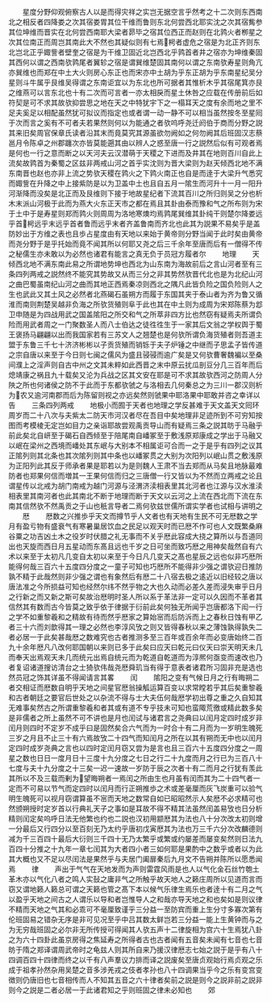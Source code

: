 <!-- { "loadSidebar": true } -->
　　星度分野仰观俯察古人以是而得灾祥之实岂无据空言乎然考之十二次则东西南北之相反者四降娄之次其宿娄胃其位干维而鲁则东北何尝西北耶实沈之次其宿觜参其位坤维而晋实在北何尝西南耶大梁者昴毕之宿其位西正而赵则在北鹑火者栁星之次其位南正而周岂其南此大不然也其疑似则有七焉枵者虚危之宿是为北正齐则东北岂北正乎娵訾者壁奎之宿是为干维卫固近北岂西北乎鹑首者井之宿亦为坤维秦固其西何以谓之西南欤鹑尾者翼轸之宿是谓巽维楚固其南何以谓之东南欤寿星则角亢亦巽维也而郑在中土大火则房心东正也而宋亦中土胡为乎东正胡为乎东南星纪吴分星则斗牛属乎艮维吴得谓之东南讵宜以为东北也所可据者其惟析木乎其宿尾箕亦艮之维燕可以言东北也十有二次而可言者一亦太相戾而星土休咎之应载在传册前后如符契是可不求其故欤抑尝思之地在天之中特犹宇下之一榻耳天之度有余而地之里不足夫奚足以相配虽然犹可拟议而指定也或者谓一动一静不可以相当虽然按冬至星囘于次而言之奚有不可者夫若果然则何以为能通之者欤呜呼尧迁阏伯于商而分野之説其来旧矣周官保章氏读者沿其末而竟莫究其源虽欲勿阙如之何勿阙其后班固汉志蔡邕月令陈卓之州郡躔次亦皆莫能遡其由以辨人之惑至唐一行之説然后似有可观者焉是何也一行之意而断之以天河夫云汉潜萌于天稷之下进而及井其在地则百川自此上流矣故鹑首为秦蜀之区兹非两戒山河之首乎实沈则为晋大梁则为赵天倾西北地不满东南晋也赵也亦非上流之势欤天稷在鹑火之下鹑火南正也自是而逹于大梁升气悉究而娵訾在升降之中上接紫防是以为卫盖中土也且自五月一隂生而河升十一月一阳升河渐降而没矣是北正而及艮维则下接于地故星纪者下流其百川之所归则吴之分也析木末派山河极于此而为燕大火东正天市之都在焉且其卦由泰而豫和气之所布则为宋于土中于是寿星则郑而鹑火则周周为洛地寒燠均焉鹑尾巽维其卦纯干则楚尔降娄远乎首枵远乎末远乎首者鲁而远乎末者齐盖鲁南而齐北也此其为説果不易矣乎是盖防妙出于方维之表也且歩占星度由有天地以来始于黄帝则分野当闻于此时矣由黄帝而尧分野于是乎托始而竟不闻其所以何耶又尧之后三千余年至唐而后有一僧得不传之秘儒生亦未敢以为必然也诸君有能言之真无负于员冠方履者尔
　　地理
　　天倾西北地不满东南此易之所谓地势坤也西北为山东南为海故前后之言山河者至有三条四列两戒之説然终不能究其势故又从而三分之非其势然欤晋代北也是为北纪山河之曲巴蜀虽南纪山河之曲而其地正西焉秦凉则西北之隅凡此皆负险之国负险则人之生也武此又其土风之必然者北燕碣石虽朔方而履于东国其夹于泰山者为齐为鲁又循淮而南则荆楚吴越非负海之所欤货殖则阜于此也其在中土则为成周为宋郑陈蔡为邶卫申随是为四战用武之国盖隂阳之所交和气之所萃非四方比也然窃有疑焉夫所谓负险而用武者周之一门聚数圣人而八士伯达之徒徃徃生于一家其后文翁之学权舆于蜀王褒扬马翩翩以出而我国家若有三苏文人之翘楚也是何欤所谓负海货殖者则吾道主盟于东鲁三千七十济济彬彬以子贡货殖而销铄于夫子炉锤之中继而子思孟子皆传道之宗自唐以来至于今日则七闽之儒风为盛且骎骎而逾广矣是又何欤曹奢魏褊以至桑间濮上之淫声则自古中州之文其未粹如此西晋之末中原云扰瓜剖豆分几三百年而后熄靖康之祸且九十载矣又沦为兵战之区其文安在耶是可不求其故欤西河之防周人分陜之所也何诸侯之防不于此而于东都欤虢之与洛相去几何秦总之为三川一郡汉则析为农又逾河南郡而后为陈留则视之亦远矣然则虢果中耶洛果中耶敢并咨之幸详以告
　　三条四列两戒
　　地极小而囿于天者也地理之学反甚难于天文盖天文囘环周岁而二十八次与夫紫太二防天市河汉者尽在吾目中矣地理非足迹所到不可穷知按图而考模棱无定岂如目力之亲诣耶故尝观禹贡导山而有疑焉三条之説其昉于马融乎前此矣北自岍至于碣石自西倾至于陪尾南自嶓冢至于敷浅原郑康成之学出于马融又以岷在梁州之西境而嶓处其东岷与大别本不相属讵可合而一之于是乎有四列之议其正隂列则其北条也其次隂列则其中条也以嶓冢贯之大别为次阳列以岷山贯之敷浅原为正阳列此其反于师承者果是耶若以为是则魏人王肃不当去郑而从马矣且地脉最难防者也郑果何信而増其一王果何信而归之三唐僧一行又皆以为不然而立两戒之论且谓星传以北戒为胡门南戒为越门河源与泾渭济渎相表里其北河者也江源与汉水淮渎相表里其南河者也此其南北不断于地理而断于天文以云河之上流在西北而下流在东南其信然欤不然禹贡之于山也秖言导者二焉何欤兹世儒所谓实学者也试相与讲明之
　　厯
　　厯数之兴推歩乎天文而撙节乎人文者也有天地有生民不可无厯数之学月有盈亏物有盛衰气有寒暑巢居饮血之民足以观天时而已厯不作可也人文既繁桑麻谷粟之功吉凶土木之役岁时伏腊之礼无事而不关乎厯此容成大挠之算所以与吾道同出也天旋而西日月五星动而东髙且远也千岁之日可坐而致巧厯之用神矣哉然自有六术以来至于太初凡几变自太初以来至于今日凡几变天之髙也星辰之远也似非巧厯所能得何哉三百六十五度四分度之一童子可知也巧厯所不能得非少强之谓欤迎日推防孰不精于此哉然则非少强之谓也有象然后有厯二十八宿去极之逺近以旧经较之唐以唐法准之今所损益可知也经然尔纬不然乎物之大也久动而必差久差而浸失审乎日月之行新之而又新之斯可矣故治厯明时圣人所以系于革法非一定可以久因而不革者其信然其有数而古今皆莫之致乎依于律据于衍前此矣何独无所闻乎岂唐都洛下闳一行之学不如重黎羲和之精故有待而然乎厯家之算始宻而后防泝而上之春秋日蚀有甲乙者三十六而刘歆得其一理之必然也李淳风攷之则又皆得春秋以来之薄蚀孰得孰失二者必居一于此矣甚哉厯之数难究也古者推测多至三百年或百余年而必变唐始终二百九十余年厯凡八改何耶国朝以来则已多于此矣曰应天曰乾元曰仪天曰崇天明天未几而奉天出焉观天未几而统元出焉自统元而为乾道自乾道而为淳熈何亟变而速改也乃者复诏诸道搜访清台之士猗欤伟哉尧厯舜玑当有得于意表者诸君所习固非充是选也然员冠之饰其详虽不得闻请言其畧
　　闰
　　隂阳之变有气候日月之行有晦朔二者交相证而厯数自明乎天地之间星官厯翁操觚运算百变以求常瞠若乎其后矣重黎羲和古者朝廷之要官后世处之以杂流不得与士大夫伍何哉厯学初出尊之重之久自知其无难事矣然古之所谓重黎羲和者其或有道不专乎技未可知也蛮陬荒徼或精此数多矣是非儒者之所上虽然不可不讲也是月也闰试与诸君言之尧典曰以闰月定四时成岁非闰月则四时不定岁不成乎曰是固然矣合六气而为一时合十有二月而为一岁明生魄死三岁之月且不止三十有六焉故攷二十四气而知闰月之所在以其有朔而无中也以闰月定四时成岁尧典之言也以四时定闰月窃又尝为是言也且三百六十五度四分度之一周星之数也日日一度月日十三度十九分度之七日之行二十九度而月之行已为三百八十七度与夫十九分度之十三矣一迟一速故一岁防于辰之次者十有二而月之行犹有羡此其所以不及三载而剰为望晦朔者一焉闰之所由生也月虽有闰而其为二十四气者一定而不可易以节气而定四时以闰月而行正朔推歩之术或差毫厘而灰飞炭重可以验气明生魄死可以视月窃谓算虽不宻而天地之数常自如已昭昭然示人矣厯不必求精可也然颁朔授时定岁首以行典礼天子之事如是耳故不得不精其法虽然闰盖易攷也日分析精则闰定矣呜呼日法无他繁也约也二説也汉初用颛厯其为法也八十分次改太初则增一分最后又行四分以至百刻无乃太约乎唐初戊寅厯其为法也万三千六分次改麟德则减为千三百四十最后大衍则三千四十无乃太繁乎或繁或约屡差而屡变矣然则日法九百四十分推之十九年一章七闰其为大者四小者三如何耶是果酌中之数乎或者以为此其大概也又不足以尽闰法是果然乎与夫居门阖扉秦后九月文不告朔并陈所以愿悉闻焉
　　律
　　声出于气气在天地发而为声则雷霆风雨是也人以气化金石丝竹匏土革木亦以气化八者之鸣人实鼔之庸非气之所触乎故天地人之籁庄周所以见道而言而窃又谓地籁人籁总可谓之天籁也管之髙下本以候气乐律生焉乐也者逹十有二月之气以盈乎天地之间古之人谓乐以导和者岂惟导人之和哉亦导天地之和也矣如是则议律不精而天地之气其和必乖可不毫厘致谨乎三分益一至防宾而重上生分寸多寡次第有伦班固易之错杂无序是非可见况至乎中吕其数太鲜岂若三分益一能上生黄钟而与之为无穷哉班固之必尔非无所传授可得闻其人欤五声十二律旋相为宫六十生焉犹八卦之为六十四卦此虽京房得之焦延寿之所得者古也古者闻有五音矣未闻有七音也七音昉于隋之郑译谓周武帝时之龟兹人则其所自来乃援汉律厯志七始之説于是乎有八十四调百四十四律而终之以千有八声羣议力排而译之説废矣至唐贞观始行焉贞观之乐成于祖孝孙然杂用吴楚之音多涉羌戎之伎者孝孙也八十四调果当乎今之乐有变宫变徴则仍唐旧也七音相传而人不知其五音之六十律者矣前之説是则今之説非前之説非则今之説是二者必居一于此诸君知之乎则班固之律未必知也
　　郊
